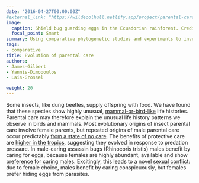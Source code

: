 ```yaml
---
date: "2016-04-27T00:00:00Z"
#external_link: "https://wildecolhull.netlify.app/project/parental-care/"
image:
  caption: Shield bug guarding eggs in the Ecuadorian rainforest. Credit:Andreas Kay/Flickr (CC-BY-NC-SA 2.0)
  focal_point: Smart
summary: Using comparative phylogenetic studies and experiments to investigate the evolution of parental care
tags:
- comparative
title: Evolution of parental care
authors: 
- James-Gilbert
- Yannis-Dimopoulos
- Lais-Grossel

weight: 20
---
```


Some insects, like dung beetles, supply offspring with food. We have found that these species show highly unusual, [mammal-or-bird-like](http://localhost:4321/publication/2010-tradeoffs/2010-01-01_parental_care_trade-/) life histories. Parental care may therefore explain the unusual life history patterns we observe in birds and mammals. Most evolutionary origins of insect parental care involve female parents, but repeated origins of male parental care occur predictably [from a state of no care](http://localhost:4321/publication/2015-evolution-e-of-pc/).  The benefits of protective care are [higher in the tropics](http://localhost:4321/publication/2017-biol-rev-macroevolution/2017-01-01_macroecology_of_pare/), suggesting they evolved in response to predation pressure. In male-caring assassin bugs (Rhinocoris tristis) males benefit by caring for eggs, because females are highly abundant, available and show [preference for caring males](http://localhost:4321/publication/2010-quantifying/2010-01-01_quantifying_the_bene/). Excitingly, this leads to a [novel sexual conflict](http://localhost:4321/publication/2009-conspicuousness/2009-01-01_brood_conspicuousnes/): due to female choice, males benefit by caring conspicuously, but females prefer hiding eggs from parasites.


